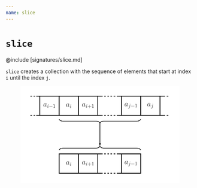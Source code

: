 ```yaml
---
name: slice
---
```


# `slice`

@include [signatures/slice.md]

`slice` creates a collection with the sequence of elements that start at index `i` until the index `j`.

<figure class="diagram">
  <img src="images/slice.svg" alt="slice function">
  <!-- <figcaption class="diagram-desc"></figcaption> -->
</figure>
